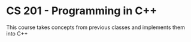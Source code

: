 # CS 201 - Programming in C++
This course takes concepts from previous classes and implements them into C++